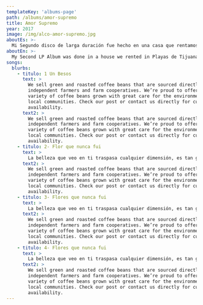 ```yaml
---
templateKey: 'albums-page'
path: /albums/amor-supremo
title: Amor Supremo
year: 2017
image: /img/alco-amor-supremo.jpg
aboutEs: >-
  Mi Segundo disco de larga duración fue hecho en una casa que rentamos en Playas de Tijuana, México en un tiempo aproximado de 8 meses y las voces fueron grabadas en el cuarto de mi madre en la ciudad de Tecate Baja California. Fue producido por Alejandro Jiménez y Damián Jiménez y co producido por mi. Estuvo muy influenciado por el sonido denso de sintetizadores y por el soundtrack y mensaje de la película Interstellar intentando dar al escucha una experiencia mucho mas llena al poder escuchar y expandir su experiencia auditiva y visual mientras se escuchara el disco. Fue mezclado por Claudius Mittendorfer en Nueva York así como también masterizado por Steve Falone en Sterling Sound NYC.
aboutEn: >-
  My Second LP Album was done in a house we rented in Playas de Tijuana, Mexico in a 8 months time. It was produced by Alejandro Jimenez and Demian Jimenez and co produced by me. It was primarily influenced by heavy synthesizers, by Interstellar movie soundtrack and also giving the listener a more Fuller experience by being able to listen and expand their imagination. It was mixed by Claudius Mittendorfer in New York City and mastered by Steve Falone in Sterling Sound NYC.
songs:
  blurbs:
    - titulo: 1 Un Besos
      text: >
        We sell green and roasted coffee beans that are sourced directly from
        independent farmers and farm cooperatives. We’re proud to offer a
        variety of coffee beans grown with great care for the environment and
        local communities. Check our post or contact us directly for current
        availability.
      text2: >
        We sell green and roasted coffee beans that are sourced directly from
        independent farmers and farm cooperatives. We’re proud to offer a
        variety of coffee beans grown with great care for the environment and
        local communities. Check our post or contact us directly for current
        availability.
    - titulo: 2- Flor que nunca fui
      text: >
        La belleza que veo en ti traspasa cualquier dimensión, es tan grande su proyección que me ciega con su resplandor. Nunca nadie ha podido dejarme sin palabras como tú. Todo aquello que gano con hazañas  
      text2: >
        We sell green and roasted coffee beans that are sourced directly from
        independent farmers and farm cooperatives. We’re proud to offer a
        variety of coffee beans grown with great care for the environment and
        local communities. Check our post or contact us directly for current
        availability.
    - titulo: 3- Flores que nunca fui
      text: >
        La belleza que veo en ti traspasa cualquier dimensión, es tan grande su proyección que me ciega con su resplandor. Nunca nadie ha podido dejarme sin palabras como tú. Todo aquello que gano con hazañas  
      text2: >
        We sell green and roasted coffee beans that are sourced directly from
        independent farmers and farm cooperatives. We’re proud to offer a
        variety of coffee beans grown with great care for the environment and
        local communities. Check our post or contact us directly for current
        availability.
    - titulo: 4- Flores que nunca fui
      text: >
        La belleza que veo en ti traspasa cualquier dimensión, es tan grande su proyección que me ciega con su resplandor. Nunca nadie ha podido dejarme sin palabras como tú. Todo aquello que gano con hazañas   
      text2: >
        We sell green and roasted coffee beans that are sourced directly from
        independent farmers and farm cooperatives. We’re proud to offer a
        variety of coffee beans grown with great care for the environment and
        local communities. Check our post or contact us directly for current
        availability.
---
```

